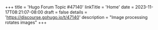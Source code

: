 +++
title = 'Hugo Forum Topic #47140'
linkTitle = 'Home'
date = 2023-11-17T08:21:07-08:00
draft = false
details = 'https://discourse.gohugo.io/t/47140'
description = "Image processing rotates images"
+++
